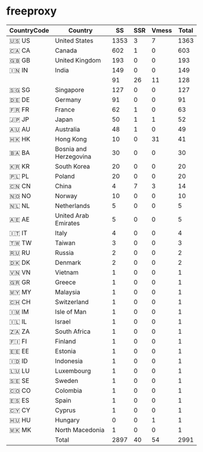 # freeproxy

|CountryCode|Country|SS|SSR|Vmess|Total|
|  ----  | ----  |  ----  | ----  |  ----  | ----  |
|🇺🇸 US|United States|1353|3|7|1363|
|🇨🇦 CA|Canada|602|1|0|603|
|🇬🇧 GB|United Kingdom|193|0|0|193|
|🇮🇳 IN|India|149|0|0|149|
| ||91|26|11|128|
|🇸🇬 SG|Singapore|127|0|0|127|
|🇩🇪 DE|Germany|91|0|0|91|
|🇫🇷 FR|France|62|1|0|63|
|🇯🇵 JP|Japan|50|1|1|52|
|🇦🇺 AU|Australia|48|1|0|49|
|🇭🇰 HK|Hong Kong|10|0|31|41|
|🇧🇦 BA|Bosnia and Herzegovina|30|0|0|30|
|🇰🇷 KR|South Korea|20|0|0|20|
|🇵🇱 PL|Poland|20|0|0|20|
|🇨🇳 CN|China|4|7|3|14|
|🇳🇴 NO|Norway|10|0|0|10|
|🇳🇱 NL|Netherlands|5|0|0|5|
|🇦🇪 AE|United Arab Emirates|5|0|0|5|
|🇮🇹 IT|Italy|4|0|0|4|
|🇹🇼 TW|Taiwan|3|0|0|3|
|🇷🇺 RU|Russia|2|0|0|2|
|🇩🇰 DK|Denmark|2|0|0|2|
|🇻🇳 VN|Vietnam|1|0|0|1|
|🇬🇷 GR|Greece|1|0|0|1|
|🇲🇾 MY|Malaysia|1|0|0|1|
|🇨🇭 CH|Switzerland|1|0|0|1|
|🇮🇲 IM|Isle of Man|1|0|0|1|
|🇮🇱 IL|Israel|1|0|0|1|
|🇿🇦 ZA|South Africa|1|0|0|1|
|🇫🇮 FI|Finland|1|0|0|1|
|🇪🇪 EE|Estonia|1|0|0|1|
|🇮🇩 ID|Indonesia|1|0|0|1|
|🇱🇺 LU|Luxembourg|1|0|0|1|
|🇸🇪 SE|Sweden|1|0|0|1|
|🇨🇴 CO|Colombia|1|0|0|1|
|🇪🇸 ES|Spain|1|0|0|1|
|🇨🇾 CY|Cyprus|1|0|0|1|
|🇭🇺 HU|Hungary|0|0|1|1|
|🇲🇰 MK|North Macedonia|1|0|0|1|
||Total|2897|40|54|2991|
